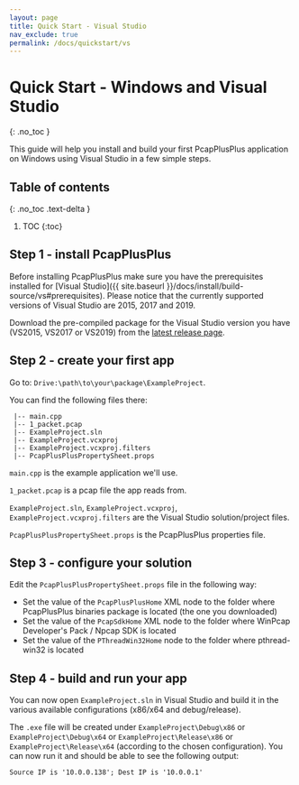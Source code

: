 ```yaml
---
layout: page
title: Quick Start - Visual Studio
nav_exclude: true
permalink: /docs/quickstart/vs
---
```


# Quick Start - Windows and Visual Studio
{: .no_toc }

This guide will help you install and build your first PcapPlusPlus application on Windows using Visual Studio in a few simple steps.

## Table of contents
{: .no_toc .text-delta }

1. TOC
{:toc}

## Step 1 - install PcapPlusPlus

Before installing PcapPlusPlus make sure you have the prerequisites installed for [Visual Studio]({{ site.baseurl }}/docs/install/build-source/vs#prerequisites). Please notice that the currently supported versions of Visual Studio are 2015, 2017 and 2019.

Download the pre-compiled package for the Visual Studio version you have (VS2015, VS2017 or VS2019) from the [latest release page](https://github.com/seladb/PcapPlusPlus/releases/latest).

## Step 2 - create your first app

Go to: `Drive:\path\to\your\package\ExampleProject`.

You can find the following files there:

```shell
 |-- main.cpp
 |-- 1_packet.pcap
 |-- ExampleProject.sln
 |-- ExampleProject.vcxproj
 |-- ExampleProject.vcxproj.filters
 |-- PcapPlusPlusPropertySheet.props
```

`main.cpp` is the example application we'll use.

`1_packet.pcap` is a pcap file the app reads from.

`ExampleProject.sln`, `ExampleProject.vcxproj`, `ExampleProject.vcxproj.filters` are the Visual Studio solution/project files.

`PcapPlusPlusPropertySheet.props` is the PcapPlusPlus properties file.

## Step 3 - configure your solution

Edit the `PcapPlusPlusPropertySheet.props` file in the following way:

- Set the value of the `PcapPlusPlusHome` XML node to the folder where PcapPlusPlus binaries package is located (the one you downloaded)
- Set the value of the `PcapSdkHome` XML node to the folder where WinPcap Developer's Pack / Npcap SDK is located
- Set the value of the `PThreadWin32Home` node to the folder where pthread-win32 is located

## Step 4 - build and run your app

You can now open `ExampleProject.sln` in Visual Studio and build it in the various available configurations (x86/x64 and debug/release).

The `.exe` file will be created under `ExampleProject\Debug\x86` or `ExampleProject\Debug\x64` or `ExampleProject\Release\x86` or `ExampleProject\Release\x64` (according to the chosen configuration). You can now run it and should be able to see the following output:

```shell
Source IP is '10.0.0.138'; Dest IP is '10.0.0.1'
```
